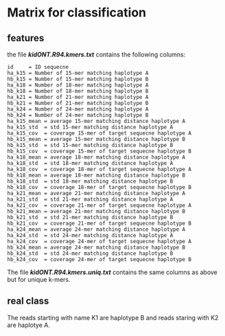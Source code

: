 # Matrix for classification

## features

the file ***kidONT.R94.kmers.txt*** contains the following columns:

```
id     = ID sequecne
ha_k15 = Number of 15-mer matching haplotype A
hb_k15 = Number of 15-mer matching haplotype B
ha_k18 = Number of 18-mer matching haplotype A
hb_k18 = Number of 18-mer matching haplotype B
ha_k21 = Number of 21-mer matching haplotype A
hb_k21 = Number of 21-mer matching haplotype B
ha_k24 = Number of 24-mer matching haplotype A
hb_k24 = Number of 24-mer matching haplotype B
ha_k15_mean = average 15-mer matching distance haplotype A
ha_k15_std  = std 15-mer matching distance haplotype A
ha_k15_cov  = coverage 15-mer of target sequecne haplotype A
hb_k15_mean = average 15-mer matching distance haplotype B
hb_k15_std  = std 15-mer matching distance haplotype B
hb_k15_cov  = coverage 15-mer of target sequecne haplotype B
ha_k18_mean = average 18-mer matching distance haplotype A
ha_k18_std  = std 18-mer matching distance haplotype A
ha_k18_cov  = coverage 18-mer of target sequecne haplotype A
hb_k18_mean = average 18-mer matching distance haplotype B
hb_k18_std  = std 18-mer matching distance haplotype B
hb_k18_cov  = coverage 18-mer of target sequecne haplotype B
ha_k21_mean = average 21-mer matching distance haplotype A
ha_k21_std  = std 21-mer matching distance haplotype A
ha_k21_cov  = coverage 21-mer of target sequecne haplotype A
hb_k21_mean = average 21-mer matching distance haplotype B
hb_k21_std  = std 21-mer matching distance haplotype B
hb_k21_cov  = coverage 21-mer of target sequecne haplotype B
ha_k24_mean = average 24-mer matching distance haplotype A
ha_k24_std  = std 24-mer matching distance haplotype A
ha_k24_cov  = coverage 24-mer of target sequecne haplotype A
hb_k24_mean = average 24-mer matching distance haplotype B
hb_k24_std  = std 24-mer matching distance haplotype B
hb_k24_cov  = coverage 24-mer of target sequecne haplotype B
```

The file ***kidONT.R94.kmers.uniq.txt*** contains the same columns as above but for unique k-mers.

##  real class

The reads starting with name  K1 are haplotype B and reads staring with K2 are haplotye A.

 
